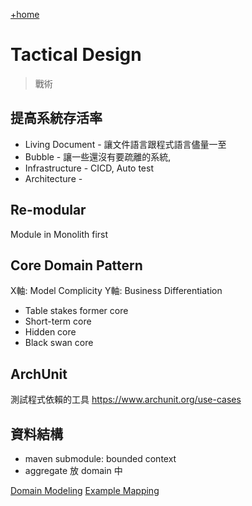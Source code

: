 [+home](+home)

# Tactical Design

> 戰術

## 提高系統存活率
- Living Document - 讓文件語言跟程式語言儘量一至
- Bubble - 讓一些還沒有要疏離的系統, 
- Infrastructure - CICD, Auto test
- Architecture - 

## Re-modular 
Module in Monolith first


## Core Domain Pattern

X軸: Model Complicity
Y軸: Business Differentiation

- Table stakes former core
- Short-term core
- Hidden core
- Black swan core

## ArchUnit

測試程式依賴的工具
https://www.archunit.org/use-cases

## 資料結構

- maven submodule: bounded context
- aggregate 放 domain 中

[Domain Modeling](spaces/ddd/domain-modeling.md)
[Example Mapping](spaces/ddd/example-mapping.md)
